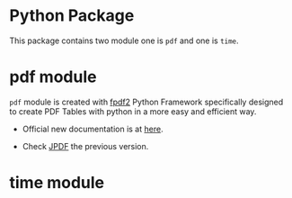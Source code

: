 # Python Package
This package contains two module one is `pdf` and one is `time`.

# pdf module
`pdf` module is created with <a href="https://py-pdf.github.io/fpdf2/index.html">fpdf2</a> Python Framework specifically designed to create PDF Tables with python in a more easy and efficient way.

- Official new documentation is at <a href="https://github.com/JuniorXR/junior/blob/main/pdf/README.md">here</a>.

- Check <a href="https://github.com/JuniorXR/JPDF">JPDF</a> the previous version.

# time module
